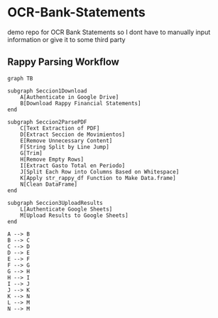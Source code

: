 # OCR-Bank-Statements
demo repo for OCR Bank Statements so I dont have to manually input information or give it to some third party

## Rappy Parsing Workflow

```mermaid
graph TB

subgraph Seccion1Download
    A[Authenticate in Google Drive]
    B[Download Rappy Financial Statements]
end

subgraph Seccion2ParsePDF
    C[Text Extraction of PDF]
    D[Extract Seccion de Movimientos]
    E[Remove Unnecessary Content]
    F[String Split by Line Jump]
    G[Trim]
    H[Remove Empty Rows]
    I[Extract Gasto Total en Periodo]
    J[Split Each Row into Columns Based on Whitespace]
    K[Apply str_rappy_df Function to Make Data.frame]
    N[Clean DataFrame]
end

subgraph Seccion3UploadResults
    L[Authenticate Google Sheets]
    M[Upload Results to Google Sheets]
end

A --> B
B --> C
C --> D
D --> E
E --> F
F --> G
G --> H
H --> I
I --> J
J --> K
K --> N
L --> M
N --> M

```
